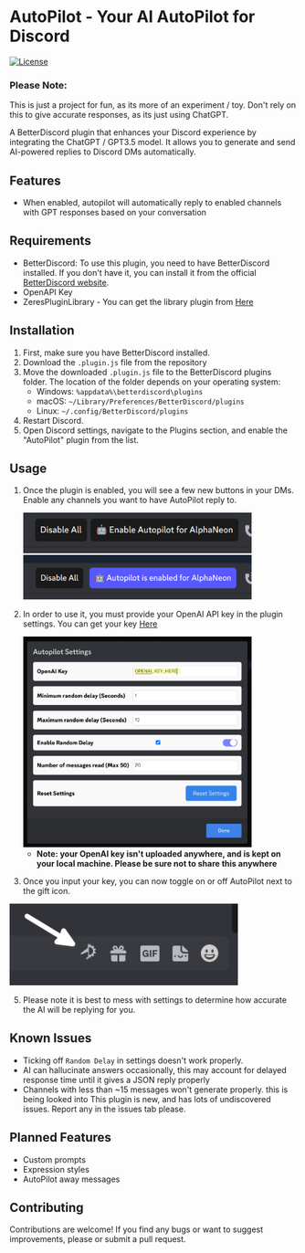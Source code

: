 # AutoPilot - Your AI AutoPilot for Discord

[![License](https://img.shields.io/badge/license-MIT-blue.svg)](LICENSE)

### Please Note:
This is just a project for fun, as its more of an experiment / toy. Don't rely on this to give accurate responses, as its just using ChatGPT.

A BetterDiscord plugin that enhances your Discord experience by integrating the ChatGPT / GPT3.5 model. It allows you to generate and send AI-powered replies to Discord DMs automatically.

## Features

- When enabled, autopilot will automatically reply to enabled channels with GPT responses based on your conversation

## Requirements

- BetterDiscord: To use this plugin, you need to have BetterDiscord installed. If you don't have it, you can install it from the official [BetterDiscord website](https://betterdiscord.app/).
- OpenAPI Key
- ZeresPluginLibrary - You can get the library plugin from [Here](https://betterdiscord.app/plugin/ZeresPluginLibrary)

## Installation

1. First, make sure you have BetterDiscord installed.
2. Download the `.plugin.js` file from the repository
4. Move the downloaded `.plugin.js` file to the BetterDiscord plugins folder. The location of the folder depends on your operating system:
   - Windows: `%appdata%\betterdiscord\plugins`
   - macOS: `~/Library/Preferences/BetterDiscord/plugins`
   - Linux: `~/.config/BetterDiscord/plugins`
5. Restart Discord.
6. Open Discord settings, navigate to the Plugins section, and enable the "AutoPilot" plugin from the list.

## Usage

1. Once the plugin is enabled, you will see a few new buttons in your DMs. Enable any channels you want to have AutoPilot reply to.

   <img src="images/enable.png" alt="Enable AutoPilot" width="400"/>
   <img src="images/enabled.png" alt="Enabled AutoPilot" width="400"/>

2. In order to use it, you must provide your OpenAI API key in the plugin settings. You can get your key [Here](https://platform.openai.com/account/api-keys)

   <img src="images/Settings.png" alt="AutoPilot Settings" width="400"/>

   - __Note: your OpenAI key isn't uploaded anywhere, and is kept on your local machine. Please be sure not to share this anywhere__
4. Once you input your key, you can now toggle on or off AutoPilot next to the gift icon.

<img src="images/Start.png" alt="Start AutoPilot" width="400"/>

5. Please note it is best to mess with settings to determine how accurate the AI will be replying for you.


## Known Issues

- Ticking off `Random Delay` in settings doesn't work properly.
- AI can hallucinate answers occasionally, this may account for delayed response time until it gives a JSON reply properly
- Channels with less than ~15 messages won't generate properly. this is being looked into
This plugin is new, and has lots of undiscovered issues. Report any in the issues tab please.

## Planned Features
- Custom prompts
- Expression styles
- AutoPilot away messages

## Contributing

Contributions are welcome! If you find any bugs or want to suggest improvements, please or submit a pull request.
